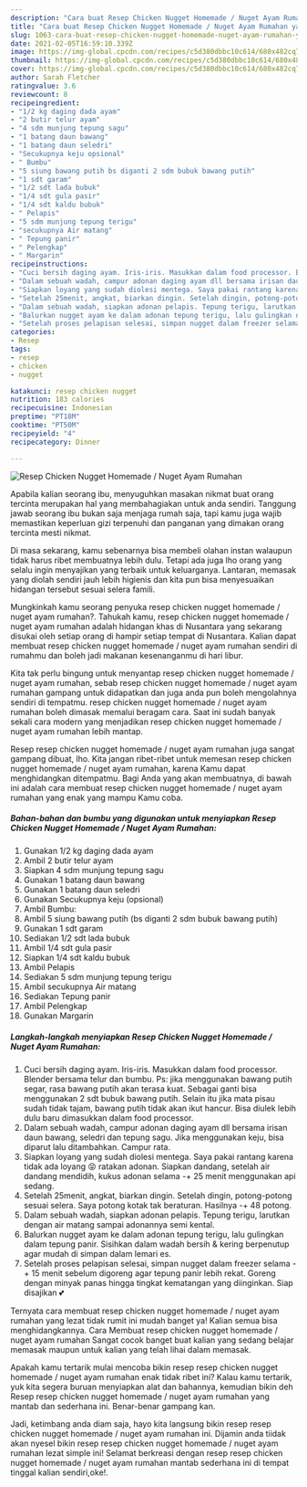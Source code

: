 ```yaml
---
description: "Cara buat Resep Chicken Nugget Homemade / Nuget Ayam Rumahan yang enak Untuk Jualan"
title: "Cara buat Resep Chicken Nugget Homemade / Nuget Ayam Rumahan yang enak Untuk Jualan"
slug: 1063-cara-buat-resep-chicken-nugget-homemade-nuget-ayam-rumahan-yang-enak-untuk-jualan
date: 2021-02-05T16:59:10.339Z
image: https://img-global.cpcdn.com/recipes/c5d380dbbc10c614/680x482cq70/resep-chicken-nugget-homemade-nuget-ayam-rumahan-foto-resep-utama.jpg
thumbnail: https://img-global.cpcdn.com/recipes/c5d380dbbc10c614/680x482cq70/resep-chicken-nugget-homemade-nuget-ayam-rumahan-foto-resep-utama.jpg
cover: https://img-global.cpcdn.com/recipes/c5d380dbbc10c614/680x482cq70/resep-chicken-nugget-homemade-nuget-ayam-rumahan-foto-resep-utama.jpg
author: Sarah Fletcher
ratingvalue: 3.6
reviewcount: 8
recipeingredient:
- "1/2 kg daging dada ayam"
- "2 butir telur ayam"
- "4 sdm munjung tepung sagu"
- "1 batang daun bawang"
- "1 batang daun seledri"
- "Secukupnya keju opsional"
- " Bumbu"
- "5 siung bawang putih bs diganti 2 sdm bubuk bawang putih"
- "1 sdt garam"
- "1/2 sdt lada bubuk"
- "1/4 sdt gula pasir"
- "1/4 sdt kaldu bubuk"
- " Pelapis"
- "5 sdm munjung tepung terigu"
- "secukupnya Air matang"
- " Tepung panir"
- " Pelengkap"
- " Margarin"
recipeinstructions:
- "Cuci bersih daging ayam. Iris-iris. Masukkan dalam food processor. Blender bersama telur dan bumbu. Ps: jika menggunakan bawang putih segar, rasa bawang putih akan terasa kuat. Sebagai ganti bisa menggunakan 2 sdt bubuk bawang putih. Selain itu jika mata pisau sudah tidak tajam, bawang putih tidak akan ikut hancur. Bisa diulek lebih dulu baru dimasukkan dalam food processor."
- "Dalam sebuah wadah, campur adonan daging ayam dll bersama irisan daun bawang, seledri dan tepung sagu. Jika menggunakan keju, bisa diparut lalu ditambahkan. Campur rata."
- "Siapkan loyang yang sudah diolesi mentega. Saya pakai rantang karena tidak ada loyang 😝 ratakan adonan. Siapkan dandang, setelah air dandang mendidih, kukus adonan selama -+ 25 menit menggunakan api sedang."
- "Setelah 25menit, angkat, biarkan dingin. Setelah dingin, potong-potong sesuai selera. Saya potong kotak tak beraturan. Hasilnya -+ 48 potong."
- "Dalam sebuah wadah, siapkan adonan pelapis. Tepung terigu, larutkan dengan air matang sampai adonannya semi kental."
- "Balurkan nugget ayam ke dalam adonan tepung terigu, lalu gulingkan dalam tepung panir. Sisihkan dalam wadah bersih &amp; kering berpenutup agar mudah di simpan dalam lemari es."
- "Setelah proses pelapisan selesai, simpan nugget dalam freezer selama -+ 15 menit sebelum digoreng agar tepung panir lebih rekat. Goreng dengan minyak panas hingga tingkat kematangan yang diinginkan. Siap disajikan 💕"
categories:
- Resep
tags:
- resep
- chicken
- nugget

katakunci: resep chicken nugget 
nutrition: 183 calories
recipecuisine: Indonesian
preptime: "PT18M"
cooktime: "PT50M"
recipeyield: "4"
recipecategory: Dinner

---
```



![Resep Chicken Nugget Homemade / Nuget Ayam Rumahan](https://img-global.cpcdn.com/recipes/c5d380dbbc10c614/680x482cq70/resep-chicken-nugget-homemade-nuget-ayam-rumahan-foto-resep-utama.jpg)

Apabila kalian seorang ibu, menyuguhkan masakan nikmat buat orang tercinta merupakan hal yang membahagiakan untuk anda sendiri. Tanggung jawab seorang ibu bukan saja menjaga rumah saja, tapi kamu juga wajib memastikan keperluan gizi terpenuhi dan panganan yang dimakan orang tercinta mesti nikmat.

Di masa  sekarang, kamu sebenarnya bisa membeli olahan instan walaupun tidak harus ribet membuatnya lebih dulu. Tetapi ada juga lho orang yang selalu ingin menyajikan yang terbaik untuk keluarganya. Lantaran, memasak yang diolah sendiri jauh lebih higienis dan kita pun bisa menyesuaikan hidangan tersebut sesuai selera famili. 



Mungkinkah kamu seorang penyuka resep chicken nugget homemade / nuget ayam rumahan?. Tahukah kamu, resep chicken nugget homemade / nuget ayam rumahan adalah hidangan khas di Nusantara yang sekarang disukai oleh setiap orang di hampir setiap tempat di Nusantara. Kalian dapat membuat resep chicken nugget homemade / nuget ayam rumahan sendiri di rumahmu dan boleh jadi makanan kesenanganmu di hari libur.

Kita tak perlu bingung untuk menyantap resep chicken nugget homemade / nuget ayam rumahan, sebab resep chicken nugget homemade / nuget ayam rumahan gampang untuk didapatkan dan juga anda pun boleh mengolahnya sendiri di tempatmu. resep chicken nugget homemade / nuget ayam rumahan boleh dimasak memalui beragam cara. Saat ini sudah banyak sekali cara modern yang menjadikan resep chicken nugget homemade / nuget ayam rumahan lebih mantap.

Resep resep chicken nugget homemade / nuget ayam rumahan juga sangat gampang dibuat, lho. Kita jangan ribet-ribet untuk memesan resep chicken nugget homemade / nuget ayam rumahan, karena Kamu dapat menghidangkan ditempatmu. Bagi Anda yang akan membuatnya, di bawah ini adalah cara membuat resep chicken nugget homemade / nuget ayam rumahan yang enak yang mampu Kamu coba.

<!--inarticleads1-->

##### Bahan-bahan dan bumbu yang digunakan untuk menyiapkan Resep Chicken Nugget Homemade / Nuget Ayam Rumahan:

1. Gunakan 1/2 kg daging dada ayam
1. Ambil 2 butir telur ayam
1. Siapkan 4 sdm munjung tepung sagu
1. Gunakan 1 batang daun bawang
1. Gunakan 1 batang daun seledri
1. Gunakan Secukupnya keju (opsional)
1. Ambil  Bumbu:
1. Ambil 5 siung bawang putih (bs diganti 2 sdm bubuk bawang putih)
1. Gunakan 1 sdt garam
1. Sediakan 1/2 sdt lada bubuk
1. Ambil 1/4 sdt gula pasir
1. Siapkan 1/4 sdt kaldu bubuk
1. Ambil  Pelapis
1. Sediakan 5 sdm munjung tepung terigu
1. Ambil secukupnya Air matang
1. Sediakan  Tepung panir
1. Ambil  Pelengkap
1. Gunakan  Margarin




<!--inarticleads2-->

##### Langkah-langkah menyiapkan Resep Chicken Nugget Homemade / Nuget Ayam Rumahan:

1. Cuci bersih daging ayam. Iris-iris. Masukkan dalam food processor. Blender bersama telur dan bumbu. Ps: jika menggunakan bawang putih segar, rasa bawang putih akan terasa kuat. Sebagai ganti bisa menggunakan 2 sdt bubuk bawang putih. Selain itu jika mata pisau sudah tidak tajam, bawang putih tidak akan ikut hancur. Bisa diulek lebih dulu baru dimasukkan dalam food processor.
1. Dalam sebuah wadah, campur adonan daging ayam dll bersama irisan daun bawang, seledri dan tepung sagu. Jika menggunakan keju, bisa diparut lalu ditambahkan. Campur rata.
1. Siapkan loyang yang sudah diolesi mentega. Saya pakai rantang karena tidak ada loyang 😝 ratakan adonan. Siapkan dandang, setelah air dandang mendidih, kukus adonan selama -+ 25 menit menggunakan api sedang.
1. Setelah 25menit, angkat, biarkan dingin. Setelah dingin, potong-potong sesuai selera. Saya potong kotak tak beraturan. Hasilnya -+ 48 potong.
1. Dalam sebuah wadah, siapkan adonan pelapis. Tepung terigu, larutkan dengan air matang sampai adonannya semi kental.
1. Balurkan nugget ayam ke dalam adonan tepung terigu, lalu gulingkan dalam tepung panir. Sisihkan dalam wadah bersih &amp; kering berpenutup agar mudah di simpan dalam lemari es.
1. Setelah proses pelapisan selesai, simpan nugget dalam freezer selama -+ 15 menit sebelum digoreng agar tepung panir lebih rekat. Goreng dengan minyak panas hingga tingkat kematangan yang diinginkan. Siap disajikan 💕




Ternyata cara membuat resep chicken nugget homemade / nuget ayam rumahan yang lezat tidak rumit ini mudah banget ya! Kalian semua bisa menghidangkannya. Cara Membuat resep chicken nugget homemade / nuget ayam rumahan Sangat cocok banget buat kalian yang sedang belajar memasak maupun untuk kalian yang telah lihai dalam memasak.

Apakah kamu tertarik mulai mencoba bikin resep resep chicken nugget homemade / nuget ayam rumahan enak tidak ribet ini? Kalau kamu tertarik, yuk kita segera buruan menyiapkan alat dan bahannya, kemudian bikin deh Resep resep chicken nugget homemade / nuget ayam rumahan yang mantab dan sederhana ini. Benar-benar gampang kan. 

Jadi, ketimbang anda diam saja, hayo kita langsung bikin resep resep chicken nugget homemade / nuget ayam rumahan ini. Dijamin anda tiidak akan nyesel bikin resep resep chicken nugget homemade / nuget ayam rumahan lezat simple ini! Selamat berkreasi dengan resep resep chicken nugget homemade / nuget ayam rumahan mantab sederhana ini di tempat tinggal kalian sendiri,oke!.

